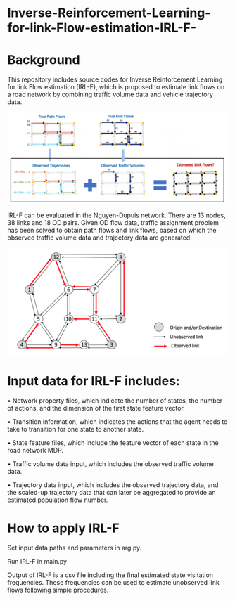 # Inverse-Reinforcement-Learning-for-link-Flow-estimation-IRL-F-
# Background
This repository includes source codes for Inverse Reinforcement Learning for link Flow estimation (IRL-F), which is proposed to estimate link flows on a road network by combining traffic volume data and vehicle trajectory data.

<img src="images/figure1.png" width="900" />

IRL-F can be evaluated in the Nguyen-Dupuis network. There are 13 nodes, 38 links and 18 OD pairs. Given OD flow data, traffic assignment problem has been solved to obtain path flows and link flows, based on which the observed traffic volume data and trajectory data are generated.

<img src="images/figure2.png" width="500" />

# Input data for IRL-F includes:
•	Network property files, which indicate the number of states, the number of actions, and the dimension of the first state feature vector.

•	Transition information, which indicates the actions that the agent needs to take to transition for one state to another state. 

•	State feature files, which include the feature vector of each state in the road network MDP. 

•	Traffic volume data input, which includes the observed traffic volume data.

•	Trajectory data input, which includes the observed trajectory data, and the scaled-up trajectory data that can later be aggregated to provide an estimated population flow number. 

# How to apply IRL-F
Set input data paths and parameters in arg.py. 

Run IRL-F in main.py

Output of IRL-F is a csv file including the final estimated state visitation frequencies. These frequencies can be used to estimate unobserved link flows following simple procedures.

